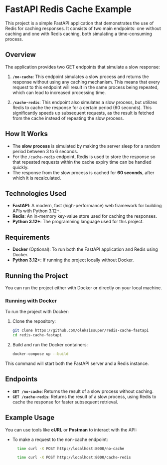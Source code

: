 # FastAPI Redis Cache Example

This project is a simple FastAPI application that demonstrates the use of Redis for caching responses. It consists of two main endpoints: one without caching and one with Redis caching, both simulating a time-consuming process.

## Overview

The application provides two GET endpoints that simulate a slow response:

1. **`/no-cache`**: This endpoint simulates a slow process and returns the response without using any caching mechanism. This means that every request to this endpoint will result in the same process being repeated, which can lead to increased processing time.

2. **`/cache-redis`**: This endpoint also simulates a slow process, but utilizes Redis to cache the response for a certain period (60 seconds). This significantly speeds up subsequent requests, as the result is fetched from the cache instead of repeating the slow process.

## How It Works

- The **slow process** is simulated by making the server sleep for a random period between 3 to 6 seconds.
- For the `/cache-redis` endpoint, Redis is used to store the response so that repeated requests within the cache expiry time can be handled quickly.
- The response from the slow process is cached for **60 seconds**, after which it is recalculated.

## Technologies Used

- **FastAPI**: A modern, fast (high-performance) web framework for building APIs with Python 3.12+.
- **Redis**: An in-memory key-value store used for caching the responses.
- **Python 3.12+**: The programming language used for this project.

## Requirements

- **Docker** (Optional): To run both the FastAPI application and Redis using Docker.
- **Python 3.12+**: If running the project locally without Docker.

## Running the Project

You can run the project either with Docker or directly on your local machine.

### Running with Docker

To run the project with Docker:

1. Clone the repository:
    ```sh
    git clone https://github.com/oleksissuper/redis-cache-fastapi
    cd redis-cache-fastapi
    ```

2. Build and run the Docker containers:
    ```sh
    docker-compose up --build
    ```

This command will start both the FastAPI server and a Redis instance.


## Endpoints

- **`GET /no-cache`**: Returns the result of a slow process without caching.
- **`GET /cache-redis`**: Returns the result of a slow process, using Redis to cache the response for faster subsequent retrieval.

## Example Usage

You can use tools like **cURL** or **Postman** to interact with the API:

- To make a request to the non-cache endpoint:
  ```sh
    time curl -X POST http://localhost:8000/no-cache
  ```

  ```sh
    time curl -X POST http://localhost:8000/cache-redis
  ```
